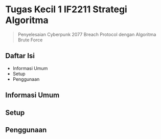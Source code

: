 # Tugas Kecil 1 IF2211 Strategi Algoritma
> Penyelesaian Cyberpunk 2077 Breach Protocol dengan Algoritma Brute Force

## Daftar Isi
- Informasi Umum
- Setup
- Penggunaan

## Informasi Umum

## Setup

## Penggunaan